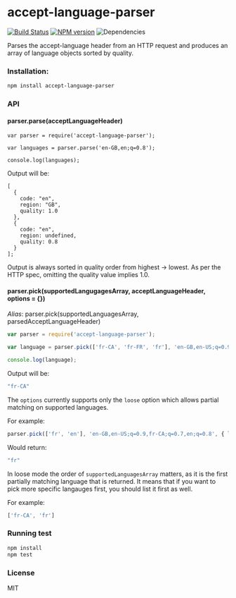 accept-language-parser
======================

[![Build Status](https://travis-ci.org/opentable/accept-language-parser.png?branch=master)](https://travis-ci.org/opentable/accept-language-parser) [![NPM version](https://badge.fury.io/js/accept-language-parser.png)](http://badge.fury.io/js/accept-language-parser) ![Dependencies](https://david-dm.org/opentable/accept-language-parser.png)

Parses the accept-language header from an HTTP request and produces an array of language objects sorted by quality.


### Installation:

```bash
npm install accept-language-parser
```

### API

#### parser.parse(acceptLanguageHeader)

```
var parser = require('accept-language-parser');

var languages = parser.parse('en-GB,en;q=0.8');

console.log(languages);
```

Output will be:

```
[
  {
    code: "en",
    region: "GB",
    quality: 1.0
  },
  {
    code: "en",
    region: undefined,
    quality: 0.8
  }
];
```

Output is always sorted in quality order from highest -> lowest. As per the HTTP spec, omitting the quality value implies 1.0.

#### parser.pick(supportedLangugagesArray, acceptLanguageHeader, options = {})

*Alias*: parser.pick(supportedLanguagesArray, parsedAcceptLanguageHeader)

```javascript
var parser = require('accept-language-parser');

var language = parser.pick(['fr-CA', 'fr-FR', 'fr'], 'en-GB,en-US;q=0.9,fr-CA;q=0.7,en;q=0.8');

console.log(language);
```

Output will be:

```javascript
"fr-CA"
```

The `options` currently supports only the `loose` option which allows partial matching on supported languages. 

For example:

```javascript
parser.pick(['fr', 'en'], 'en-GB,en-US;q=0.9,fr-CA;q=0.7,en;q=0.8', { loose: true });
```

Would return:

```javascript
"fr"
```

In loose mode the order of `supportedLanguagesArray` matters, as it is the first partially matching language that is returned. It means that if you want to pick more specific langauges first, you should list it first as well. 

For example: 
```javascript
['fr-CA', 'fr']
```

### Running test

```bash
npm install
npm test
```

### License
MIT
